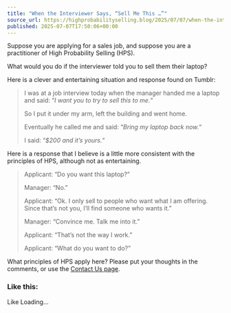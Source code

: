 ```yaml
---
title: "When the Interviewer Says, “Sell Me This …”"
source_url: https://highprobabilityselling.blog/2025/07/07/when-the-interviewer-says-sell-me-this
published: 2025-07-07T17:50:06+00:00
---
```

Suppose you are applying for a sales job, and suppose you are a practitioner of High Probability Selling (HPS). 


What would you do if the interviewer told you to sell them their laptop? 


Here is a clever and entertaining situation and response found on Tumblr: 



> I was at a job interview today when the manager handed me a laptop and said: “*I want you to try to sell this to me.*“
> 
> 
> So I put it under my arm, left the building and went home. 
> 
> 
> Eventually he called me and said: “*Bring my laptop back now.*“
> 
> 
> I said: “*$200 and it’s yours.*“


Here is a response that I believe is a little more consistent with the principles of HPS, although not as entertaining. 



> Applicant: “Do you want this laptop?”
> 
> 
> Manager: “No.”
> 
> 
> Applicant: “Ok. I only sell to people who want what I am offering. Since that’s not you, I’ll find someone who wants it.”
> 
> 
> Manager: “Convince me. Talk me into it.”
> 
> 
> Applicant: “That’s not the way I work.”
> 
> 
> Applicant: “What do you want to do?”


What principles of HPS apply here? Please put your thoughts in the comments, or use the [Contact Us page](https://highprobabilityselling.blog/contact/). 


### Like this:

Like Loading...
